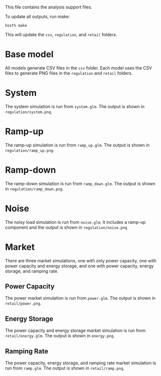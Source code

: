 This file contains the analysis support files.

To update all outputs, run make:

~~~
host% make
~~~

This will update the `csv`, `regulation`, and `retail` folders.

# Base model

All models generate CSV files in the `csv` folder.  Each model uses the CSV files to generate PNG files in the `regulation` and `retail` folders.

# System 

The system simulation is run from `system.glm`. The output is shown in `regulation/system.png`.

# Ramp-up 

The ramp-up simulation is run from `ramp_up.glm`. The output is shown in `regulation/ramp_up.png`.

# Ramp-down 

The ramp-down simulation is run from `ramp_down.glm`. The output is shown in `regulation/ramp_down.png`.

# Noise 

The noisy load simulation is run from `noise.glm`.  It includes a ramp-up component and the output is shown in `regulation/noise.png`

# Market

There are three market simulations, one with only power capacity, one with power capacity and energy storage, and one with power capacity, energy storage, and ramping rate.

## Power Capacity

The power market simulation is run from `power.glm`. The output is shown in `retail/power.png`.

## Energy Storage

The power capacity and energy storage market simulation is run from `retail/energy.glm`. The output is shown in `energy.png`.

## Ramping Rate

The power capacity, energy storage, and ramping rate market simulation is run from `ramp.glm`. The output is shown in `retail/ramp.png`.

